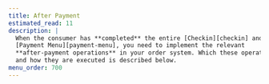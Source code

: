 ```yaml
---
title: After Payment
estimated_read: 11
description: |
  When the consumer has **completed** the entire [Checkin][checkin] and
  [Payment Menu][payment-menu], you need to implement the relevant
  **after-payment operations** in your order system. Which these operations are
  and how they are executed is described below.
menu_order: 700
---
```


[checkin]: /checkout/3.0/standard/checkin/
[payment-menu]: /checkout/3.0/standard/payment-menu/
